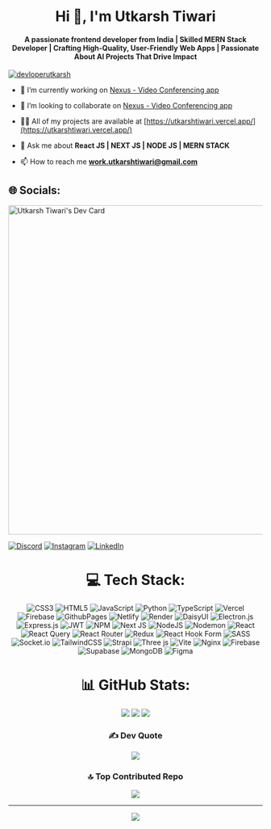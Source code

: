 

<h1 align="center">Hi 👋, I'm Utkarsh Tiwari</h1>
<h4 align="center" font="normal">A passionate frontend developer from India | Skilled MERN Stack Developer | Crafting High-Quality, User-Friendly Web Apps | Passionate About AI Projects That Drive Impact</h4>


<p align="left"> <a href="https://twitter.com/devloperutkarsh" target="blank"><img src="https://img.shields.io/twitter/follow/devloperutkarsh?logo=twitter&style=for-the-badge" alt="devloperutkarsh" /></a> </p>


- 🔭 I’m currently working on [Nexus - Video Conferencing app](https://meet-nexus.vercel.app/)

- 👯 I’m looking to collaborate on [Nexus - Video Conferencing app](https://meet-nexus.vercel.app/)

- 👨‍💻 All of my projects are available at [https://utkarshtiwari.vercel.app/](https://utkarshtiwari.vercel.app/)

- 💬 Ask me about **React JS | NEXT JS | NODE JS | MERN STACK**

- 📫 How to reach me **work.utkarshtiwari@gmail.com**

## 🌐 Socials:

<a href="https://app.daily.dev/utkarsh_tiwari"><img src="https://api.daily.dev/devcards/v2/jXPk3y26bbEPy8AptEoGh.png?type=wide&r=m92" width="652" alt="Utkarsh Tiwari's Dev Card"/></a>


[![Discord](https://img.shields.io/badge/Discord-%237289DA.svg?logo=discord&logoColor=white)](https://discord.gg/https://discord.com/channels/@Utkarsh.tiwari__official#3659) [![Instagram](https://img.shields.io/badge/Instagram-%23E4405F.svg?logo=Instagram&logoColor=white)](https://instagram.com/developer_utkarsh/) [![LinkedIn](https://img.shields.io/badge/LinkedIn-%230077B5.svg?logo=linkedin&logoColor=white)](https://linkedin.com/in/DeveloperUtkarsh) 



<div align="center">
  
# 💻 Tech Stack:
![CSS3](https://img.shields.io/badge/css3-%231572B6.svg?style=flat&logo=css3&logoColor=white) ![HTML5](https://img.shields.io/badge/html5-%23E34F26.svg?style=flat&logo=html5&logoColor=white) ![JavaScript](https://img.shields.io/badge/javascript-%23323330.svg?style=flat&logo=javascript&logoColor=%23F7DF1E) ![Python](https://img.shields.io/badge/python-3670A0?style=flat&logo=python&logoColor=ffdd54) ![TypeScript](https://img.shields.io/badge/typescript-%23007ACC.svg?style=flat&logo=typescript&logoColor=white) ![Vercel](https://img.shields.io/badge/vercel-%23000000.svg?style=flat&logo=vercel&logoColor=white) ![Firebase](https://img.shields.io/badge/firebase-%23039BE5.svg?style=flat&logo=firebase) ![GithubPages](https://img.shields.io/badge/github%20pages-121013?style=flat&logo=github&logoColor=white) ![Netlify](https://img.shields.io/badge/netlify-%23000000.svg?style=flat&logo=netlify&logoColor=#00C7B7) ![Render](https://img.shields.io/badge/Render-%46E3B7.svg?style=flat&logo=render&logoColor=white) ![DaisyUI](https://img.shields.io/badge/daisyui-5A0EF8?style=flat&logo=daisyui&logoColor=white) ![Electron.js](https://img.shields.io/badge/Electron-191970?style=flat&logo=Electron&logoColor=white) ![Express.js](https://img.shields.io/badge/express.js-%23404d59.svg?style=flat&logo=express&logoColor=%2361DAFB) ![JWT](https://img.shields.io/badge/JWT-black?style=flat&logo=JSON%20web%20tokens) ![NPM](https://img.shields.io/badge/NPM-%23CB3837.svg?style=flat&logo=npm&logoColor=white) ![Next JS](https://img.shields.io/badge/Next-black?style=flat&logo=next.js&logoColor=white) ![NodeJS](https://img.shields.io/badge/node.js-6DA55F?style=flat&logo=node.js&logoColor=white) ![Nodemon](https://img.shields.io/badge/NODEMON-%23323330.svg?style=flat&logo=nodemon&logoColor=%BBDEAD) ![React](https://img.shields.io/badge/react-%2320232a.svg?style=flat&logo=react&logoColor=%2361DAFB) ![React Query](https://img.shields.io/badge/-React%20Query-FF4154?style=flat&logo=react%20query&logoColor=white) ![React Router](https://img.shields.io/badge/React_Router-CA4245?style=flat&logo=react-router&logoColor=white) ![Redux](https://img.shields.io/badge/redux-%23593d88.svg?style=flat&logo=redux&logoColor=white) ![React Hook Form](https://img.shields.io/badge/React%20Hook%20Form-%23EC5990.svg?style=flat&logo=reacthookform&logoColor=white) ![SASS](https://img.shields.io/badge/SASS-hotpink.svg?style=flat&logo=SASS&logoColor=white) ![Socket.io](https://img.shields.io/badge/Socket.io-black?style=flat&logo=socket.io&badgeColor=010101) ![TailwindCSS](https://img.shields.io/badge/tailwindcss-%2338B2AC.svg?style=flat&logo=tailwind-css&logoColor=white) ![Strapi](https://img.shields.io/badge/strapi-%232E7EEA.svg?style=flat&logo=strapi&logoColor=white) ![Three js](https://img.shields.io/badge/threejs-black?style=flat&logo=three.js&logoColor=white) ![Vite](https://img.shields.io/badge/vite-%23646CFF.svg?style=flat&logo=vite&logoColor=white) ![Nginx](https://img.shields.io/badge/nginx-%23009639.svg?style=flat&logo=nginx&logoColor=white) ![Firebase](https://img.shields.io/badge/Firebase-039BE5?style=flat&logo=Firebase&logoColor=white) ![Supabase](https://img.shields.io/badge/Supabase-3ECF8E?style=flat&logo=supabase&logoColor=white) ![MongoDB](https://img.shields.io/badge/MongoDB-%234ea94b.svg?style=flat&logo=mongodb&logoColor=white) ![Figma](https://img.shields.io/badge/figma-%23F24E1E.svg?style=flat&logo=figma&logoColor=white)
  </div>
<div align="center">
  
# 📊 GitHub Stats:
![](https://github-readme-stats.vercel.app/api?username=Developer-Utkarsh&theme=tokyonight&hide_border=false&include_all_commits=true&count_private=true)
![](https://github-readme-streak-stats.herokuapp.com/?user=Developer-Utkarsh&theme=tokyonight&hide_border=false)
![](https://github-readme-stats.vercel.app/api/top-langs/?username=Developer-Utkarsh&theme=tokyonight&hide_border=false&include_all_commits=true&count_private=true&layout=compact)
### ✍️ Dev Quote
![](https://quotes-github-readme.vercel.app/api?type=horizontal&theme=tokyonight)
### 🔝 Top Contributed Repo
![](https://github-contributor-stats.vercel.app/api?username=Developer-Utkarsh&limit=5&theme=tokyonight&combine_all_yearly_contributions=true)
</div>

---
<div align="center">
  
![](https://visitcount.itsvg.in/api?id=Developer-Utkarsh&label=Profile%20Views&color=1&icon=5&pretty=true)

</div>

<!-- Proudly created with GPRM ( https://gprm.itsvg.in ) -->
